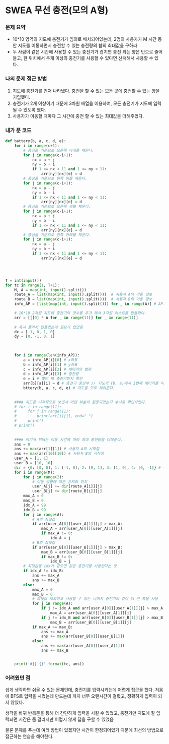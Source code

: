 # SWEA 무선 충전(모의 A형)

### 문제 요약

- 10*10 영역의 지도에 충전기가 임의로 배치되어있는데, 2명의 사용자가 M 시간 동안 지도를 이동하면서 충전할 수 있는 충전량의 합의 최대값을 구하라
- 두 사람이 같은 시간에 사용할 수 있는 충전기가 겹치면 충전 되는 양은 반으로 줄어들고, 한 위치에서 두개 이상의 충전기를 사용할 수 있다면 선택해서 사용할 수 있다.

### 나의 문제 접근 방법

1. 지도에 충전기를 먼저 나타냈다. 충전을 할 수 있는 모든 곳에 충전할 수 있는 양을 기입했다.
2. 충전기가 2개 이상이기 때문에 3차원 배열을 이용하여, 모든 충전기가 지도에 입력 될 수 있도록 했다.
3. 사용자가 이동할 때마다 그 시간에 충전 할 수 있는 최대값을 더해주었다.

### 내가 푼 코드

```python
def battery(b, a, c, d, e):
    for i in range(c+1):
        # 중심을 기준으로 오른쪽 아래를 채운다.
        for j in range(c-i+1):
            nx = a + j
            ny = b + i
            if 1 <= nx < 11 and 1 <= ny < 11:
                arr[ny][nx][e] = d
        # 중심을 기준으로 왼쪽 위를 채운다.
        for j in range(c-i+1):
            nx = a - j
            ny = b - i
            if 1 <= nx < 11 and 1 <= ny < 11:
                arr[ny][nx][e] = d
        # 중심을 기준으로 오른쪽 위를 채운다.
        for j in range(c-i+1):
            nx = a + j
            ny = b - i
            if 1 <= nx < 11 and 1 <= ny < 11:
                arr[ny][nx][e] = d
        # 중심을 기준으로 왼쪽 아래를 채운다.
        for j in range(c-i+1):
            nx = a - j
            ny = b + i
            if 1 <= nx < 11 and 1 <= ny < 11:
                arr[ny][nx][e] = d




T = int(input())
for tc in range(1, T+1):
    M, A = map(int, input().split())
    route_A = list(map(int, input().split()))  # 사용자 A의 이동 정보
    route_B = list(map(int, input().split()))  # 사용자 B의 이동 정보
    info_AP = [list(map(int, input().split())) for _ in range(A)] # AP의 정보

    # 10*10 2차원 지도에 충전기의 갯수를 추가 해서 3차원 리스트를 만들었다.
    arr = [[[0] * A for _ in range(11)] for _ in range(11)]
	
    # 혹시 몰라서 만들었는데 필요가 없었음
    dx = [-1, 0, 1, 0]
    dy = [0, -1, 0, 1]
	
    
    
    for i in range(len(info_AP)):
        a = info_AP[i][0] # x좌표
        b = info_AP[i][1] # y좌표
        c = info_AP[i][2] # 배터리의 범위
        d = info_AP[i][3] # 충전량
        e = i # 몇번 째 충전기인지 확인
        arr[b][a][i] = d # 충전기 중심부 // 지도의 (b, a)에서 i번째 배터리를 이용해 충전하였고 충전량은 d이다.
        bttery(b, a, c, d, e) # 지도를 모두 채워준다.
	
    
    #### 지도를 시각적으로 보면서 어떤 부분이 잘못되었는지 수시로 확인하였다.
    # for i in range(11):
    #     for j in range(11):
    #         print(arr[i][j], end=" ")
    #     print()
    # print()
	
    
    #### 여기서 부터는 이동 시간에 따라 최대 충전량을 더해준다.
    ans = 0
    ans += max(arr[1][1]) # 사용자 A의 시작점
    ans += max(arr[10][10]) # 사용자 B의 시작점
    user_A = [1, 1]
    user_B = [10, 10]
    dir = {0: [0, 0], 1: [-1, 0], 2: [0, 1], 3: [1, 0], 4: [0, -1]} # 이동 방향
    for i in range(M):
        for j in range(2):
            # 이동 방향에 따른 유저의 위치
            user_A[j] += dir[route_A[i]][j]
            user_B[j] += dir[route_B[i]][j]
        max_A = 0
        max_B = 0
        idx_A = 99
        idx_B = 99
        for j in range(A):
            # A의 최댓값
            if arr[user_A[0]][user_A[1]][j] > max_A:
                max_A = arr[user_A[0]][user_A[1]][j]
                if max_A != 0:
                    idx_A = j
            # B의 최댓값
            if arr[user_B[0]][user_B[1]][j] > max_B:
                max_B = arr[user_B[0]][user_B[1]][j]
                if max_B != 0:
                    idx_B = j
        # 최댓값을 idx가 같으면 같은 충전기를 사용한다는 뜻
        if idx_A != idx_B:
            ans += max_A
            ans += max_B
        else:
            max_A = 0
            max_B = 0
            # 최댓값 제외하고 사용할 수 있는 나머지 충전기의 값이 더 큰 쪽을 사용 
            for j in range(A):
                if j != idx_A and arr[user_A[0]][user_A[1]][j] > max_A:
                    max_A = arr[user_A[0]][user_A[1]][j]
                if j != idx_B and arr[user_B[0]][user_B[1]][j] > max_B:
                    max_B = arr[user_B[0]][user_B[1]][j]
            if max_A >= max_B:
                ans += max_A
                ans += max(arr[user_B[0]][user_B[1]])
            else:
                ans += max(arr[user_A[0]][user_A[1]])
                ans += max_B


    print('#{} {}'.format(tc, ans))
```

### 어려웠던 점

쉽게 생각하면 쉬울 수 있는 문제인데, 충전기를 입력시키는데 어렵게 접근을 했다. 처음에 BFS로 입력을 시켰는데 만드는데 까지 너무 오랜시간이 걸렸고, 정확하게 입력이 되지 않았다.

생각을 바꿔 반복문을 통해 더 간단하게 입력을 시킬 수 있었고, 충전기만 지도에 잘 입력되면 시간은 좀 걸리지만 어렵지 않게 답을 구할 수 있었음

물론 문제를 푸는데 여러 방법이 있겠지만 시간이 한정되어있기 때문에 최선의 방법으로 접근하는 연습을 해야한다.